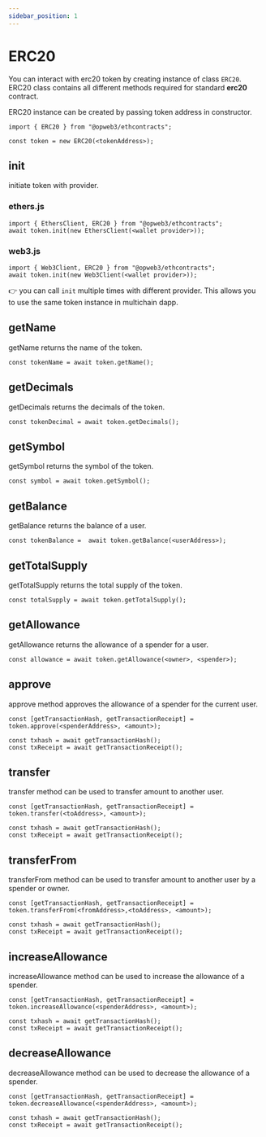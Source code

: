 ```yaml
---
sidebar_position: 1
---
```


# ERC20

You can interact with erc20 token by creating instance of class `ERC20`. ERC20 class contains all different methods required for standard **erc20** contract.

ERC20 instance can be created by passing token address in constructor. 

```
import { ERC20 } from "@opweb3/ethcontracts";

const token = new ERC20(<tokenAddress>);
```

## init

initiate token with provider.

### ethers.js

```
import { EthersClient, ERC20 } from "@opweb3/ethcontracts";
await token.init(new EthersClient(<wallet provider>));
```

### web3.js

```
import { Web3Client, ERC20 } from "@opweb3/ethcontracts";
await token.init(new Web3Client(<wallet provider>));
```

👉 you can call `init` multiple times with different provider. This allows you to use the same token instance in multichain dapp.

## getName

getName returns the name of the token.

```
const tokenName = await token.getName();
```
## getDecimals

getDecimals returns the decimals of the token.

```
const tokenDecimal = await token.getDecimals();
```
## getSymbol

getSymbol returns the symbol of the token.

```
const symbol = await token.getSymbol();
```

## getBalance

getBalance returns the balance of a user.

```
const tokenBalance =  await token.getBalance(<userAddress>);
```

## getTotalSupply

getTotalSupply returns the total supply of the token.

```
const totalSupply = await token.getTotalSupply();
```
 
## getAllowance

getAllowance returns the allowance of a spender for a user.

```
const allowance = await token.getAllowance(<owner>, <spender>);
```

## approve

approve method approves the allowance of a spender for the current user.

```
const [getTransactionHash, getTransactionReceipt] = token.approve(<spenderAddress>, <amount>);

const txhash = await getTransactionHash();
const txReceipt = await getTransactionReceipt();
```

## transfer

transfer method can be used to transfer amount to another user.

```
const [getTransactionHash, getTransactionReceipt] = token.transfer(<toAddress>, <amount>);

const txhash = await getTransactionHash();
const txReceipt = await getTransactionReceipt();
```

## transferFrom

transferFrom method can be used to transfer amount to another user by a spender or owner.

```
const [getTransactionHash, getTransactionReceipt] = token.transferFrom(<fromAddress>,<toAddress>, <amount>);

const txhash = await getTransactionHash();
const txReceipt = await getTransactionReceipt();
```

## increaseAllowance

increaseAllowance method can be used to increase the allowance of a spender.

```
const [getTransactionHash, getTransactionReceipt] = token.increaseAllowance(<spenderAddress>, <amount>);

const txhash = await getTransactionHash();
const txReceipt = await getTransactionReceipt();
```

## decreaseAllowance

decreaseAllowance method can be used to decrease the allowance of a spender.

```
const [getTransactionHash, getTransactionReceipt] = token.decreaseAllowance(<spenderAddress>, <amount>);

const txhash = await getTransactionHash();
const txReceipt = await getTransactionReceipt();
```
